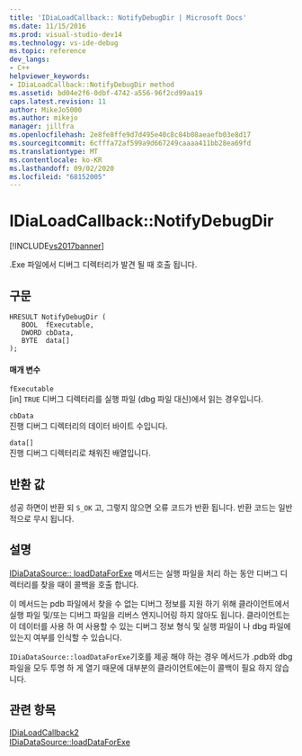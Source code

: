 ```yaml
---
title: 'IDiaLoadCallback:: NotifyDebugDir | Microsoft Docs'
ms.date: 11/15/2016
ms.prod: visual-studio-dev14
ms.technology: vs-ide-debug
ms.topic: reference
dev_langs:
- C++
helpviewer_keywords:
- IDiaLoadCallback::NotifyDebugDir method
ms.assetid: bd04e2f6-0dbf-4742-a556-96f2cd99aa19
caps.latest.revision: 11
author: MikeJo5000
ms.author: mikejo
manager: jillfra
ms.openlocfilehash: 2e8fe8ffe9d7d495e40c8c84b08aeaefb03e8d17
ms.sourcegitcommit: 6cfffa72af599a9d667249caaaa411bb28ea69fd
ms.translationtype: MT
ms.contentlocale: ko-KR
ms.lasthandoff: 09/02/2020
ms.locfileid: "68152005"
---
```

# <a name="idialoadcallbacknotifydebugdir"></a>IDiaLoadCallback::NotifyDebugDir
[!INCLUDE[vs2017banner](../../includes/vs2017banner.md)]

.Exe 파일에서 디버그 디렉터리가 발견 될 때 호출 됩니다.  
  
## <a name="syntax"></a>구문  
  
```cpp#  
HRESULT NotifyDebugDir (   
   BOOL  fExecutable,  
   DWORD cbData,  
   BYTE  data[]  
);  
```  
  
#### <a name="parameters"></a>매개 변수  
 `fExecutable`  
 [in] `TRUE` 디버그 디렉터리를 실행 파일 (dbg 파일 대신)에서 읽는 경우입니다.  
  
 `cbData`  
 진행 디버그 디렉터리의 데이터 바이트 수입니다.  
  
 `data[]`  
 진행 디버그 디렉터리로 채워진 배열입니다.  
  
## <a name="return-value"></a>반환 값  
 성공 하면이 반환 되 `S_OK` 고, 그렇지 않으면 오류 코드가 반환 됩니다. 반환 코드는 일반적으로 무시 됩니다.  
  
## <a name="remarks"></a>설명  
 [IDiaDataSource:: loadDataForExe](../../debugger/debug-interface-access/idiadatasource-loaddataforexe.md) 메서드는 실행 파일을 처리 하는 동안 디버그 디렉터리를 찾을 때이 콜백을 호출 합니다.  
  
 이 메서드는 pdb 파일에서 찾을 수 없는 디버그 정보를 지원 하기 위해 클라이언트에서 실행 파일 및/또는 디버그 파일을 리버스 엔지니어링 하지 않아도 됩니다. 클라이언트는이 데이터를 사용 하 여 사용할 수 있는 디버그 정보 형식 및 실행 파일이 나 dbg 파일에 있는지 여부를 인식할 수 있습니다.  
  
 `IDiaDataSource::loadDataForExe`기호를 제공 해야 하는 경우 메서드가 .pdb와 dbg 파일을 모두 투명 하 게 열기 때문에 대부분의 클라이언트에는이 콜백이 필요 하지 않습니다.  
  
## <a name="see-also"></a>관련 항목  
 [IDiaLoadCallback2](../../debugger/debug-interface-access/idialoadcallback2.md)   
 [IDiaDataSource::loadDataForExe](../../debugger/debug-interface-access/idiadatasource-loaddataforexe.md)
